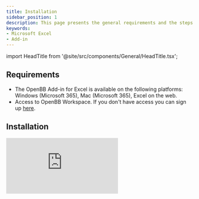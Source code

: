 ```yaml
---
title: Installation
sidebar_position: 1
description: This page presents the general requirements and the steps to install the OpenBB Add-in for Excel. The OpenBB Add-in for Excel is available on Windows, Mac, and Excel on the web. It can be installed by an administrator or by individual users.
keywords:
- Microsoft Excel
- Add-in
---
```


import HeadTitle from '@site/src/components/General/HeadTitle.tsx';

<HeadTitle title="Installation | OpenBB Add-in for Excel Docs" />

## Requirements
- The OpenBB Add-in for Excel is available on the following platforms: Windows (Microsoft 365), Mac (Microsoft 365), Excel on the web.
- Access to OpenBB Workspace. If you don't have access you can sign up [here](https://my.openbb.co/app/pro).

## Installation

<div style={{display: 'flex', justifyContent: 'center'}}>
    <iframe
        style={{width: '800px', height: '450px', display: 'block', margin: '0 auto'}}
        src="https://www.youtube.com/embed/Rn3M36H_6Cw?si=6PdxyssA21461hUr)"
        title="YouTube video player"
        frameBorder="0"
        allow="accelerometer; autoplay; clipboard-write; encrypted-media; gyroscope; picture-in-picture; web-share"
    />
</div>

The OpenBB Add-in for Excel is available on the [Microsoft AppSource](https://appsource.microsoft.com/product/office/wa200006381?tab=overview). It can be installed by an administrator or by individual users.

### Individual user

1. Open Microsoft Excel.
2. Go to **Home** tab.
3. Click in the **Add-ins** button and then **More add-ins**.
4. In the **Office Add-ins** dialog box **STORE** tab, search for **OpenBB** and select the add-in.
5. Click **Add**.

### Administrator

1. Go to Microsoft 365 admin center.
2. Click **Settings** > **Integrated apps**.
3. Click **Get apps**.
4. Search for **OpenBB** and select the add-in.
5. Click **Get in now**.
6. Go through the deployment wizard to complete the installation.
